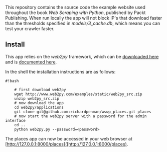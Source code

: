 This repository contains the source code the example website used throughout the book *Web Scraping with Python*, published by Packt Publishing. When run locally the app will not block IP's that download faster than the thresholds specified in *models/3_cache.db*, which means you can test your crawler faster.


## Install ##
This app relies on the *web2py* framework, which can be [downloaded here](http://web2py.com/init/default/download) and is [documented here](http://web2py.com/book).

In the shell the installation instructions are as follows:
```
#!bash

    # first download web2py
    wget http://www.web2py.com/examples/static/web2py_src.zip
    unzip web2py_src.zip
    # now download the app
    cd web2py/applications
    git clone git@github.com:richardpenman/wswp_places.git places
    # now start the web2py server with a password for the admin interface
    cd ..
    python web2py.py --password=<password>

```

The places app can now be accessed in your web browser at [http://127.0.0.1:8000/places]([http://127.0.0.1:8000/places).
